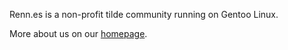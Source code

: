 Renn.es is a non-profit tilde community running on Gentoo Linux.

More about us on our [homepage](https://renn.es).
